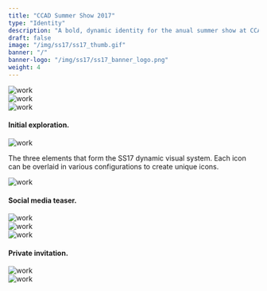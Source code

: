 ```yaml
---
title: "CCAD Summer Show 2017"
type: "Identity"
description: "A bold, dynamic identity for the anual summer show at CCAD. It's a showcase of creativity by upcoming talent."
draft: false
image: "/img/ss17/ss17_thumb.gif"
banner: "/"
banner-logo: "/img/ss17/ss17_banner_logo.png"
weight: 4
---
```


<div class="row">
    <div class="col-sm-12">
        <img src="/img/ss17/ss17_sk1.jpg" alt="work" class="media-img project-img">
    </div>
</div>

<div class="row">
    <div class="col-sm-6">
        <img src="/img/ss17/ss17_sk2.jpg" alt="work" class="media-img project-img">
    </div>
    <div class="col-sm-6">
        <img src="/img/ss17/ss17_sk4.jpg" alt="work" class="media-img project-img">
    </div>
</div>
<h4>Initial exploration.</h4>

<div class="row">
    <div class="col-sm-12">
        <img src="/img/ss17/ss17_icons.jpg" alt="work" class="media-img project-img">
    </div>
</div>
<p>The three elements that form the SS17 dynamic visual system. Each icon can be overlaid in various configurations to create unique icons.</p>

<div class="row">
    <div class="col-sm-12">
        <img src="/img/ss17/ss17_banner.gif" alt="work" class="media-img project-img">
    </div>
</div>

<h4>Social media teaser.</h4>

<div class="row">
    <div class="col-sm-12">
        <img src="/img/ss17/ss17_poster2.jpg" alt="work" class="media-img project-img">
    </div>
</div>

<div class="row">
    <div class="col-sm-12">
        <img src="/img/ss17/ss17_flyer2.jpg" alt="work" class="media-img project-img">
    </div>
</div>

<div class="row">
    <div class="col-sm-12">
        <img src="/img/ss17/ss17_flyer.jpg" alt="work" class="media-img project-img">
    </div>
</div>

<h4>Private invitation.</h4>

<div class="row">
    <div class="col-sm-12">
        <img src="/img/ss17/ss17_tote.jpg" alt="work" class="media-img project-img">
    </div>
</div>

<div class="row">
    <div class="col-sm-12">
        <img src="/img/ss17/ss17_tee.jpg" alt="work" class="media-img project-img">
    </div>
</div>
